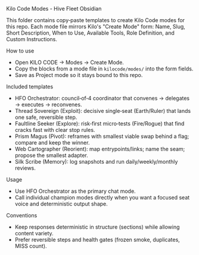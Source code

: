Kilo Code Modes - Hive Fleet Obsidian

This folder contains copy‑paste templates to create Kilo Code modes for this repo. Each mode file mirrors Kilo's "Create Mode" form: Name, Slug, Short Description, When to Use, Available Tools, Role Definition, and Custom Instructions.

How to use
- Open KILO CODE → Modes → Create Mode.
- Copy the blocks from a mode file in `kilocode/modes/` into the form fields.
- Save as Project mode so it stays bound to this repo.

Included templates
- HFO Orchestrator: council‑of‑4 coordinator that convenes → delegates → executes → reconvenes.
- Thread Sovereign (Exploit): decisive single‑seat (Earth/Ruler) that lands one safe, reversible step.
- Faultline Seeker (Explore): risk‑first micro‑tests (Fire/Rogue) that find cracks fast with clear stop rules.
 - Prism Magus (Pivot): reframes with smallest viable swap behind a flag; compare and keep the winner.
 - Web Cartographer (Reorient): map entrypoints/links; name the seam; propose the smallest adapter.
 - Silk Scribe (Memory): log snapshots and run daily/weekly/monthly reviews.

Usage
- Use HFO Orchestrator as the primary chat mode.
- Call individual champion modes directly when you want a focused seat voice and deterministic output shape.

Conventions
- Keep responses deterministic in structure (sections) while allowing content variety.
- Prefer reversible steps and health gates (frozen smoke, duplicates, MISS count).
